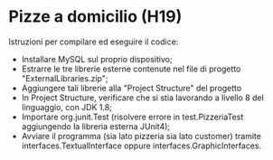 # Pizze a domicilio (H19)

Istruzioni per compilare ed eseguire il codice:
- Installare MySQL sul proprio dispositivo;
- Estrarre le tre librerie esterne contenute nel file di progetto "ExternalLibraries.zip";
- Aggiungere tali librerie alla "Project Structure" del progetto
- In Project Structure, verificare che si stia lavorando a livello 8 del linguaggio, con JDK 1.8;
- Importare org.junit.Test (risolvere errore in test.PizzeriaTest aggiungendo la libreria esterna JUnit4);
- Avviare il programma (sia lato pizzeria sia lato customer) tramite interfaces.TextualInterface oppure interfaces.GraphicInterfaces.
